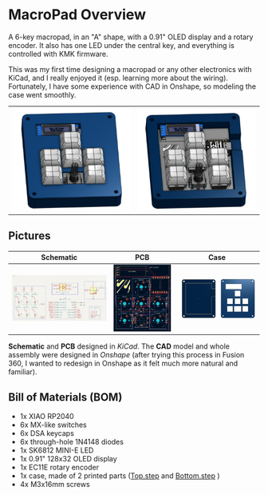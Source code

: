 # MacroPad Overview

A 6-key macropad, in an "A" shape, with a 0.91" OLED display and a rotary encoder. It also has one LED under the central key, and everything is controlled with KMK firmware.

This was my first time designing a macropad or any other  electronics with KiCad, and I really enjoyed it (esp. learning more about the wiring). Fortunately, I have some experience with CAD in Onshape, so modeling the case went smoothly.

|          |      |
|----------|------|
| ![3D model of my macropad](pictures/full.png) | ![full macropad, exposed PCB](pictures/exposedfull.png) |

## Pictures

| Schematic | PCB | Case |
|:-:|:-:|:-:|
| ![alt text](pictures/schematic.png) | ![PCB, made in KiCad](pictures/PCB.png) | ![alt text](pictures/case.png) |

**Schematic** and **PCB** designed in _KiCad_. The **CAD** model and whole assembly were designed in _Onshape_ (after trying this process in Fusion 360, I wanted to redesign in Onshape as it felt much more natural and familiar).

## Bill of Materials (BOM)

- 1x XIAO RP2040
- 6x MX-like switches
- 6x DSA keycaps
- 6x through-hole 1N4148 diodes
- 1x SK6812 MINI-E LED
- 1x 0.91" 128x32 OLED display
- 1x EC11E rotary encoder
- 1x case, made of 2 printed parts ([Top.step](production/top.step) and [Bottom.step](production/bottom.step) )
- 4x M3x16mm screws
